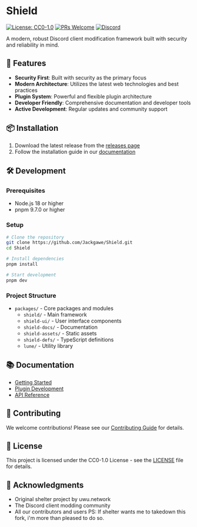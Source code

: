 # Shield

[![License: CC0-1.0](https://img.shields.io/badge/License-CC0%201.0-lightgrey.svg)](http://creativecommons.org/publicdomain/zero/1.0/)
[![PRs Welcome](https://img.shields.io/badge/PRs-welcome-brightgreen.svg)](https://github.com/Jackgawe/Shield/pulls)
[![Discord](https://img.shields.io/discord/M9w4fnxKjx?label=Discord&logo=discord)](https://discord.gg/M9w4fnxKjx)

A modern, robust Discord client modification framework built with security and reliability in mind.

## 🚀 Features

- **Security First**: Built with security as the primary focus
- **Modern Architecture**: Utilizes the latest web technologies and best practices
- **Plugin System**: Powerful and flexible plugin architecture
- **Developer Friendly**: Comprehensive documentation and developer tools
- **Active Development**: Regular updates and community support

## 📦 Installation

1. Download the latest release from the [releases page](https://github.com/Jackgawe/Shield/releases)
2. Follow the installation guide in our [documentation](https://shield.uwu.network/install)

## 🛠️ Development

### Prerequisites

- Node.js 18 or higher
- pnpm 9.7.0 or higher

### Setup

```bash
# Clone the repository
git clone https://github.com/Jackgawe/Shield.git
cd Shield

# Install dependencies
pnpm install

# Start development
pnpm dev
```

### Project Structure

- `packages/` - Core packages and modules
  - `shield/` - Main framework
  - `shield-ui/` - User interface components
  - `shield-docs/` - Documentation
  - `shield-assets/` - Static assets
  - `shield-defs/` - TypeScript definitions
  - `lune/` - Utility library

## 📚 Documentation

- [Getting Started](https://shield.uwu.network/guides/)
- [Plugin Development](https://shield.uwu.network/guides/plugins)
- [API Reference](https://shield.uwu.network/api)

## 🤝 Contributing

We welcome contributions! Please see our [Contributing Guide](CONTRIBUTING.md) for details.

## 📝 License

This project is licensed under the CC0-1.0 License - see the [LICENSE](LICENSE) file for details.

## 🌟 Acknowledgments

- Original shelter project by uwu.network
- The Discord client modding community
- All our contributors and users
PS: If shelter wants me to takedown this fork, i'm more than pleased to do so.